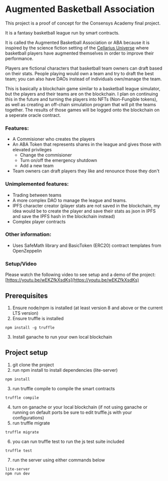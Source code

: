 # Augmented Basketball Association

This project is a proof of concept for the Consensys Academy final project.

It is a fantasy basketball league run by smart contracts.

It is called the Augmented Basketball Association or ABA because it is inspired by the science fiction setting of the [Cellarius Universe](https://cellarius.network/) where basketball players have augmented themselves in order to improve their performance.

Players are fictional characters that basketball team owners can draft based on their stats. People playing would own a team and try to draft the best team; you can also have DAOs instead of individuals own/manage the team.

This is basically a blockchain game similar to a basketball league simulator, but the players and their teams are on the blockchain. I plan on continuing this in the future and turning the players into NFTs (Non-Fungible tokens), as well as creating an off-chain simulation program that will pit the teams together. The results of those games will be logged onto the blockchain on a seperate oracle contract.

### Features:
- A Commisioner who creates the players
- An ABA Token that represents shares in the league and gives those with elevated privileges
    - Change the commisioner
    - Turn on/off the emergency shutdown 
    - Add a new team
- Team owners can draft players they like and renounce those they don't

### Unimplemented features:
- Trading between teams
- A more complex DAO to manage the league and teams.
- IPFS character creator (player stats are not saved in the blockchain, my idea would be to create the player and save their stats as json in IPFS and save the IPFS hash in the blockchain instead)
- Complex player contracts

### Other information:
- Uses SafeMath library and BasicToken (ERC20) contract templates from OpenZeppelin

### Setup/Video

Please watch the following video to see setup and a demo of the project:
[https://youtu.be/wEKZfkXsdKs](https://youtu.be/wEKZfkXsdKs)

## Prerequisites
1) Ensure node/npm is installed (at least version 8 and above or the current LTS version)
2) Ensure truffle is installed

```
npm install -g truffle
```

3) Install ganache to run your own local blockchain

## Project setup
1) git clone the project
2) run npm install to install dependencies (lite-server)

```
npm install
```

3) run truffle compile to compile the smart contracts

```
truffle compile
```

4) turn on ganache or your local blockchain (if not using ganache or running on default ports be sure to edit truffle.js with your configurations)
5) run truffle migrate

```
truffle migrate
```

6) you can run truffle test to run the js test suite included

```
truffle test
```

7) run the server using either commands below

```
lite-server
npm run dev
```
